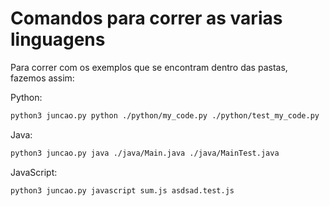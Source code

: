 # Comandos para correr as varias linguagens
Para correr com os exemplos que se encontram dentro das pastas, fazemos assim:

Python:
```sh
python3 juncao.py python ./python/my_code.py ./python/test_my_code.py
```

Java:
```sh
python3 juncao.py java ./java/Main.java ./java/MainTest.java
```

JavaScript:
```sh
python3 juncao.py javascript sum.js asdsad.test.js
```
